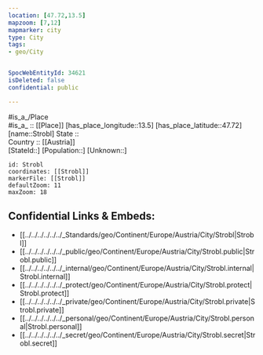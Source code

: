 ```yaml
---
location: [47.72,13.5] 
mapzoom: [7,12] 
mapmarker: city 
type: City
tags:
- geo/City


SpocWebEntityId: 34621
isDeleted: false
confidential: public

---
```

#is_a_/Place  
#is_a_ :: [[Place]] 
[has_place_longitude::13.5] 
[has_place_latitude::47.72] 
[name::Strobl] 
State ::  
Country :: [[Austria]]  
[StateId::] 
[Population::] 
[Unknown::] 


```leaflet
id: Strobl
coordinates: [[Strobl]] 
markerFile: [[Strobl]] 
defaultZoom: 11 
maxZoom: 18
```


## Confidential Links & Embeds: 
- [[../../../../../../_Standards/geo/Continent/Europe/Austria/City/Strobl|Strobl]] 
- [[../../../../../../_public/geo/Continent/Europe/Austria/City/Strobl.public|Strobl.public]] 
- [[../../../../../../_internal/geo/Continent/Europe/Austria/City/Strobl.internal|Strobl.internal]] 
- [[../../../../../../_protect/geo/Continent/Europe/Austria/City/Strobl.protect|Strobl.protect]] 
- [[../../../../../../_private/geo/Continent/Europe/Austria/City/Strobl.private|Strobl.private]] 
- [[../../../../../../_personal/geo/Continent/Europe/Austria/City/Strobl.personal|Strobl.personal]] 
- [[../../../../../../_secret/geo/Continent/Europe/Austria/City/Strobl.secret|Strobl.secret]] 

